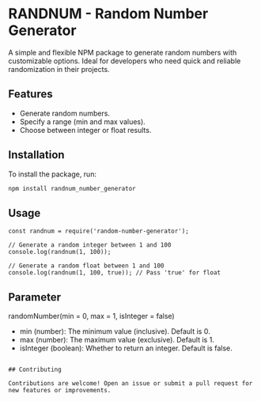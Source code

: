 # RANDNUM - Random Number Generator

A simple and flexible NPM package to generate random numbers with customizable options. Ideal for developers who need quick and reliable randomization in their projects.

## Features
- Generate random numbers.
- Specify a range (min and max values).
- Choose between integer or float results.

## Installation
To install the package, run:

```bash
npm install randnum_number_generator
```

## Usage
````
const randnum = require('random-number-generator');

// Generate a random integer between 1 and 100
console.log(randnum(1, 100));

// Generate a random float between 1 and 100
console.log(randnum(1, 100, true)); // Pass 'true' for float 

````
## Parameter

randomNumber(min = 0, max = 1, isInteger = false)

- min (number): The minimum value (inclusive). Default is 0.
- max (number): The maximum value (exclusive). Default is 1.
- isInteger (boolean): Whether to return an integer. Default is false.
````

## Contributing

Contributions are welcome! Open an issue or submit a pull request for new features or improvements.


